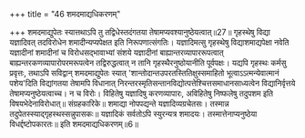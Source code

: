 +++
title = "46 शमदमाद्यधिकरणम्"

+++
शमदमाद्युपेतः स्यात्तथाऽपि तु तद्विधेस्तदंगतया तेषामप्यवश्यानुष्ठेयत्वात्॥27॥ गृहस्थेषु विद्या यज्ञादिवत् तदविरोधेन शमादीन्यप्यपेक्षत इति निरूपणात्संगतिः। यज्ञादिमत्सु गृहस्थेषु विद्याशमाद्यपेक्षा नवेति यज्ञादीनां शमादीनां च विरोधसद्भावाभ्यां संशये यज्ञादीनां बाह्यान्तरव्यापाररूपत्वात् बाह्यन्तरकणव्यापारोपरमरूपत्वेन तद्विरुद्धत्वात् न तानि गृहस्थैरनुष्ठोयानीति पूर्वपक्षः। यद्यपि गृहस्थः कर्मसु प्रवृत्तः, तथाऽपि सविद्वान् शमदमाद्युपेतः स्यात् 'शान्तोदान्तउपरतस्तितिक्षुस्समाहितो भूत्वाऽऽत्मन्येवात्मानं पशेय'दिति विद्यांगतया तेषामपि विधानात् निरन्तरस्मृतिसन्तानविद्योत्पत्तेश्चित्तसमाधानसाध्यत्वेन विद्यानिर्वृत्तये तेषामप्यनुष्ठेयत्वाच्च। न च विरोः। विहितेषु यज्ञादिषु करणव्यापारः, अविहितेषु निष्फलेषु तदुपशम इति विषयभेदेनाविरोधात्॥ संग्रहकारिके॥ शमाद्या नोपपद्यन्ते यज्ञादिव्यग्रचेतसः। तस्मान्न तदुपेतस्स्याद्गृहस्थस्सन्नुपासकः॥ यज्ञादिकं सर्वतोऽपि स्युरन्यत्र शमादयः। तस्मात्तेनाप्यनुष्ठेया विधर्द्दष्टोपकारतः॥ इति शमदमाद्यधिकरणम्॥6॥